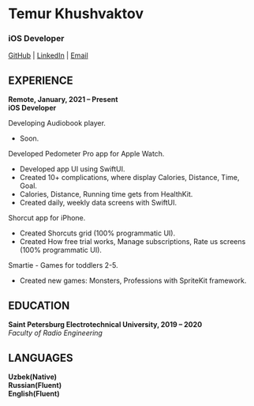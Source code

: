 # Temur Khushvaktov
### iOS Developer
[GitHub](https://github.com/Sawka01) | [LinkedIn](http://www.linkedin.com/in/sawkauz) | [Email](mailto:8744934@gmail.com)

EXPERIENCE
-
**Remote, January, 2021 – Present <br>
iOS Developer**

Developing Audiobook player.

- Soon.

Developed Pedometer Pro app for Apple Watch.

- Developed app UI using SwiftUI.
- Created 10+ complications, where display Calories, Distance, Time, Goal.
- Calories, Distance, Running time gets from HealthKit.
- Created daily, weekly data screens with SwiftUI.

Shorcut app for iPhone.

- Created Shorcuts grid (100% programmatic UI).
- Created How free trial works, Manage subscriptions, Rate us screens (100% programmatic UI).

Smartie - Games for toddlers 2-5.

- Created new games: Monsters, Professions with SpriteKit framework.

EDUCATION
- 
**Saint Petersburg Electrotechnical University, 2019 – 2020** <br>
*Faculty of Radio Engineering*

LANGUAGES
-
**Uzbek(Native) <br>
Russian(Fluent) <br>
English(Fluent)**
